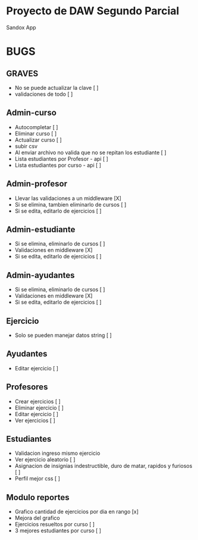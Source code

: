 # Proyecto de DAW Segundo Parcial
Sandox App

# BUGS
## GRAVES
- No se puede actualizar la clave [ ]
- validaciones de todo [ ]

## Admin-curso
- Autocompletar [ ]
- Eliminar curso [ ]
- Actualizar curso [ ]
- subir csv
- Al enviar archivo no valida que no se repitan los estudiante [ ]
- Lista estudiantes por Profesor - api [ ]
- Lista estudiantes por curso - api [ ]

## Admin-profesor
- Llevar las validaciones a un middleware [X]
- Si se elimina, tambien eliminarlo de cursos [ ]
- Si se edita, editarlo de ejercicios [ ]

## Admin-estudiante
- Si se elimina, eliminarlo de cursos [ ]
- Validaciones en middleware [X]
- Si se edita, editarlo de ejercicios [ ]

## Admin-ayudantes
- Si se elimina, eliminarlo de cursos [ ]
- Validaciones en middleware [X]
- Si se edita, editarlo de ejercicios [ ]

## Ejercicio
- Solo se pueden manejar datos string [ ]

## Ayudantes
- Editar ejercicio [ ]

## Profesores
- Crear ejercicios [ ]
- Eliminar ejercicio [ ]
- Editar ejercicio [ ]
- Ver ejercicios [ ]

## Estudiantes
- Validacion ingreso mismo ejercicio
- Ver ejercicio aleatorio [ ]
- Asignacion de insignias indestructible, duro de matar, rapidos y furiosos [ ]
- Perfil mejor css [ ]

## Modulo reportes
- Grafico cantidad de ejercicios por dia en rango [x]
- Mejora del grafico
- Ejercicios resueltos por curso [ ]
- 3 mejores estudiantes por curso [ ]
